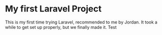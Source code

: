 # My first Laravel Project

This is my first time trying Laravel, recommended to me by Jordan. It took a while to get set up properly, but we finally made it.
Test
